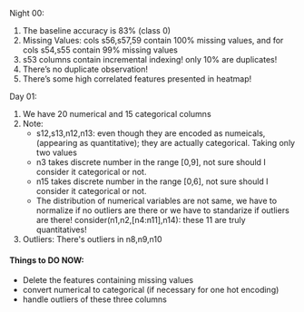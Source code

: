 Night 00:

1. The baseline accuracy is 83% (class 0)
2. Missing Values: cols s56,s57,59 contain 100%  missing values, and for cols s54,s55 contain 99% missing values
3. s53 columns contain incremental indexing! only 10% are duplicates!
4. There’s no duplicate observation! 
5. There’s some high correlated features presented in heatmap!

Day 01:

1. We have 20 numerical and 15 categorical columns
2. Note:
   - s12,s13,n12,n13: even though they are encoded as numeicals,(appearing as quantitative); they are actually categorical. Taking only two values
   - n3 takes discrete number in the range [0,9], not sure should I consider it categorical or not.
   - n15 takes discrete number in the range [0,6], not sure should I consider it categorical or not.
   - The distribution of numerical variables are not same, we have to normalize if no outliers are there or we have to standarize if outliers are there! consider(n1,n2,[n4:n11],n14): these 11 are truly quantitatives!
3. Outliers: There's outliers in n8,n9,n10


#### Things to DO NOW:
- Delete the features containing missing values
- convert numerical to categorical (if necessary for one hot encoding)
- handle outliers of these three columns